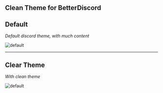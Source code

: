 ## Clean Theme for BetterDiscord

## Default

*Default discord theme, with much content*

![default](https://cdn.discordapp.com/attachments/657836800475398145/777007770086932520/unknown.png "Default")

---

## Clear Theme

*With clean theme*

![default](https://media.discordapp.net/attachments/657836800475398145/777008275484049418/unknown.png "Default")
